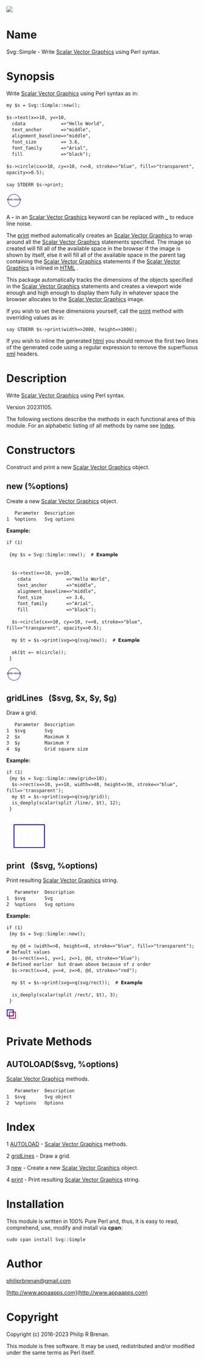 <div>
    <p><a href="https://github.com/philiprbrenan/SvgSimple"><img src="https://github.com/philiprbrenan/SvgSimple/workflows/Test/badge.svg"></a>
</div>

# Name

Svg::Simple - Write [Scalar Vector Graphics](https://en.wikipedia.org/wiki/Scalable_Vector_Graphics) using Perl syntax.

# Synopsis

Write [Scalar Vector Graphics](https://en.wikipedia.org/wiki/Scalable_Vector_Graphics) using Perl syntax as in:

    my $s = Svg::Simple::new();

    $s->text(x=>10, y=>10,
      cdata             =>"Hello World",
      text_anchor       =>"middle",
      alignment_baseline=>"middle",
      font_size         => 3.6,
      font_family       =>"Arial",
      fill              =>"black");

    $s->circle(cx=>10, cy=>10, r=>8, stroke=>"blue", fill=>"transparent", opacity=>0.5);

    say STDERR $s->print;

<div>
    <img src="https://raw.githubusercontent.com/philiprbrenan/SvgSimple/main/lib/Svg/svg/test.svg">
</div>

A **-** in an [Scalar Vector Graphics](https://en.wikipedia.org/wiki/Scalable_Vector_Graphics)
keyword can be replaced with **\_** to reduce line noise.

The [print](https://metacpan.org/pod/print) method automatically creates an
[Scalar Vector Graphics](https://en.wikipedia.org/wiki/Scalable_Vector_Graphics) to wrap around
all the [Scalar Vector Graphics](https://en.wikipedia.org/wiki/Scalable_Vector_Graphics)
statements specified.  The image so created will fill all of the available
space in the browser if the image is shown by itself, else it will fill all of
the available space in the parent tag containing the
[Scalar Vector Graphics](https://en.wikipedia.org/wiki/Scalable_Vector_Graphics) statements if the
[Scalar Vector Graphics](https://en.wikipedia.org/wiki/Scalable_Vector_Graphics) is inlined in
[HTML](https://en.wikipedia.org/wiki/HTML) .

This package automatically tracks the dimensions of the objects specified in
the [Scalar Vector Graphics](https://en.wikipedia.org/wiki/Scalable_Vector_Graphics) statements
and creates a viewport wide enough and high enough to display them fully in
whatever space the browser allocates to the
[Scalar Vector Graphics](https://en.wikipedia.org/wiki/Scalable_Vector_Graphics) image.

If you wish to set these dimensions yourself, call the [print](https://metacpan.org/pod/print) method with
overriding values as in:

    say STDERR $s->print(width=>2000, height=>1000);

If you wish to inline the generated [html](https://en.wikipedia.org/wiki/HTML)
you should remove the first two lines of the generated code using a regular
expression to remove the superfluous [xml](https://en.wikipedia.org/wiki/XML)
headers.

# Description

Write [Scalar Vector Graphics](https://en.wikipedia.org/wiki/Scalable_Vector_Graphics) using Perl syntax.

Version 20231105.

The following sections describe the methods in each functional area of this
module.  For an alphabetic listing of all methods by name see [Index](#index).

# Constructors

Construct and print a new [Scalar Vector Graphics](https://en.wikipedia.org/wiki/Scalable_Vector_Graphics) object.

## new (%options)

Create a new [Scalar Vector Graphics](https://en.wikipedia.org/wiki/Scalable_Vector_Graphics) object.

       Parameter  Description
    1  %options   Svg options

**Example:**

    if (1)

     {my $s = Svg::Simple::new();  # 𝗘𝘅𝗮𝗺𝗽𝗹𝗲


      $s->text(x=>10, y=>10,
        cdata             =>"Hello World",
        text_anchor       =>"middle",
        alignment_baseline=>"middle",
        font_size         => 3.6,
        font_family       =>"Arial",
        fill              =>"black");

      $s->circle(cx=>10, cy=>10, r=>8, stroke=>"blue", fill=>"transparent", opacity=>0.5);

      my $t = $s->print(svg=>q(svg/new));  # 𝗘𝘅𝗮𝗺𝗽𝗹𝗲

      ok($t =~ m(circle));
     }

<div>
    <img src="https://raw.githubusercontent.com/philiprbrenan/SvgSimple/main/lib/Svg/svg/new.svg">
</div>

## gridLines   ($svg, $x, $y, $g)

Draw a grid.

       Parameter  Description
    1  $svg       Svg
    2  $x         Maximum X
    3  $y         Maximum Y
    4  $g         Grid square size

**Example:**

    if (1)
     {my $s = Svg::Simple::new(grid=>10);
      $s->rect(x=>10, y=>10, width=>40, height=>30, stroke=>"blue", fill=>'transparent');
      my $t = $s->print(svg=>q(svg/grid));
      is_deeply(scalar(split /line/, $t), 12);
     }

<div>
    <img src="https://raw.githubusercontent.com/philiprbrenan/SvgSimple/main/lib/Svg/svg/grid.svg">
</div>

## print   ($svg, %options)

Print resulting [Scalar Vector Graphics](https://en.wikipedia.org/wiki/Scalable_Vector_Graphics) string.

       Parameter  Description
    1  $svg       Svg
    2  %options   Svg options

**Example:**

    if (1)
     {my $s = Svg::Simple::new();

      my @d = (width=>8, height=>8, stroke=>"blue", fill=>"transparent");           # Default values
      $s->rect(x=>1, y=>1, z=>1, @d, stroke=>"blue");                               # Defined earlier  but drawn above because of z order
      $s->rect(x=>4, y=>4, z=>0, @d, stroke=>"red");

      my $t = $s->print(svg=>q(svg/rect));  # 𝗘𝘅𝗮𝗺𝗽𝗹𝗲

      is_deeply(scalar(split /rect/, $t), 3);
     }

<div>
    <img src="https://raw.githubusercontent.com/philiprbrenan/SvgSimple/main/lib/Svg/svg/rect.svg">
</div>

# Private Methods

## AUTOLOAD($svg, %options)

[Scalar Vector Graphics](https://en.wikipedia.org/wiki/Scalable_Vector_Graphics) methods.

       Parameter  Description
    1  $svg       Svg object
    2  %options   Options

# Index

1 [AUTOLOAD](#autoload) - [Scalar Vector Graphics](https://en.wikipedia.org/wiki/Scalable_Vector_Graphics) methods.

2 [gridLines](#gridlines) - Draw a grid.

3 [new](#new) - Create a new [Scalar Vector Graphics](https://en.wikipedia.org/wiki/Scalable_Vector_Graphics) object.

4 [print](#print) - Print resulting [Scalar Vector Graphics](https://en.wikipedia.org/wiki/Scalable_Vector_Graphics) string.

# Installation

This module is written in 100% Pure Perl and, thus, it is easy to read,
comprehend, use, modify and install via **cpan**:

    sudo cpan install Svg::Simple

# Author

[philiprbrenan@gmail.com](mailto:philiprbrenan@gmail.com)

[http://www.appaapps.com](http://www.appaapps.com)

# Copyright

Copyright (c) 2016-2023 Philip R Brenan.

This module is free software. It may be used, redistributed and/or modified
under the same terms as Perl itself.

